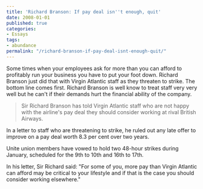 ```yaml
---
title: 'Richard Branson: If pay deal isn''t enough, quit'
date: 2008-01-01
published: true
categories:
- Essays
tags:
- abundance
permalink: "/richard-branson-if-pay-deal-isnt-enough-quit/"
---
```

Some times when your employees ask for more than you can afford to profitably run your business you have to put your foot down.  Richard Branson just did that with Virgin Atlantic staff as they threaten to strike.  The bottom line comes first.  Richard Branson is well know to treat staff very very well but he can't if their demands hurt the financial ability of the company.

>Sir Richard Branson has told Virgin Atlantic staff who are not happy with the airline's pay deal they should consider working at rival British Airways.

In a letter to staff who are threatening to strike, he ruled out any late offer to improve on a pay deal worth 8.3 per cent over two years.

Unite union members have vowed to hold two 48-hour strikes during January, scheduled for the 9th to 10th and 16th to 17th.

In his letter, Sir Richard said: "For some of you, more pay than Virgin Atlantic can afford may be critical to your lifestyle and if that is the case you should consider working elsewhere."
